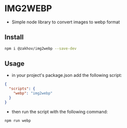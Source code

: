 # IMG2WEBP
- Simple node library to convert images to webp format

## Install

```bash
npm i @zakhov/img2webp --save-dev
```

## Usage
- in your project's package.json add the following script:

```json
{
  "scripts": {
    "webp": "img2webp"
  }
}
```

- then run the script with the following command:

```bash
npm run webp
```
